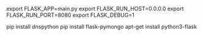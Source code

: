 export FLASK_APP=main.py
export FLASK_RUN_HOST=0.0.0.0
export FLASK_RUN_PORT=8080
export FLASK_DEBUG=1

pip install dnspython
pip install flask-pymongo
apt-get install python3-flask